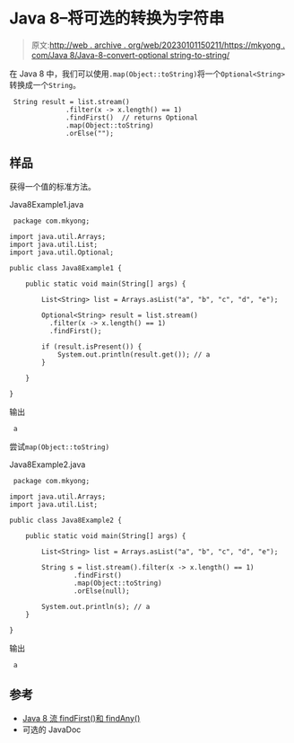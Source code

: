 # Java 8–将可选的<string>转换为字符串</string>

> 原文:[http://web . archive . org/web/20230101150211/https://mkyong . com/Java 8/Java-8-convert-optional string-to-string/](http://web.archive.org/web/20230101150211/https://mkyong.com/java8/java-8-convert-optionalstring-to-string/)

在 Java 8 中，我们可以使用`.map(Object::toString)`将一个`Optional<String>`转换成一个`String`。

```
 String result = list.stream()
              .filter(x -> x.length() == 1)
              .findFirst()  // returns Optional
              .map(Object::toString)
              .orElse(""); 
```

## 样品

获得一个值的标准方法。

Java8Example1.java

```
 package com.mkyong;

import java.util.Arrays;
import java.util.List;
import java.util.Optional;

public class Java8Example1 {

    public static void main(String[] args) {

        List<String> list = Arrays.asList("a", "b", "c", "d", "e");

        Optional<String> result = list.stream()
          .filter(x -> x.length() == 1)
          .findFirst();

        if (result.isPresent()) {
            System.out.println(result.get()); // a
        }

    }

} 
```

输出

```
 a 
```

尝试`map(Object::toString)`

Java8Example2.java

```
 package com.mkyong;

import java.util.Arrays;
import java.util.List;

public class Java8Example2 {

    public static void main(String[] args) {

        List<String> list = Arrays.asList("a", "b", "c", "d", "e");

        String s = list.stream().filter(x -> x.length() == 1)
                .findFirst()
                .map(Object::toString)
                .orElse(null);

        System.out.println(s); // a
    }

} 
```

输出

```
 a 
```

## 参考

*   [Java 8 流 findFirst()和 findAny()](/web/20221208025451/https://mkyong.com/java8/java-8-stream-findfirst-and-findany/)
*   可选的 JavaDoc

<input type="hidden" id="mkyong-current-postId" value="15457">